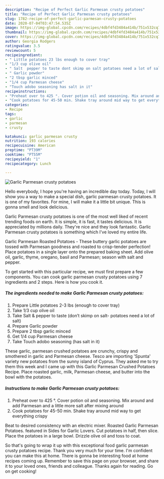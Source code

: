 ```yaml
---
description: "Recipe of Perfect Garlic Parmesan crusty potatoes"
title: "Recipe of Perfect Garlic Parmesan crusty potatoes"
slug: 1782-recipe-of-perfect-garlic-parmesan-crusty-potatoes
date: 2020-07-04T03:47:54.535Z
image: https://img-global.cpcdn.com/recipes/4dbf4fd3484a414b/751x532cq70/garlic-parmesan-crusty-potatoes-recipe-main-photo.jpg
thumbnail: https://img-global.cpcdn.com/recipes/4dbf4fd3484a414b/751x532cq70/garlic-parmesan-crusty-potatoes-recipe-main-photo.jpg
cover: https://img-global.cpcdn.com/recipes/4dbf4fd3484a414b/751x532cq70/garlic-parmesan-crusty-potatoes-recipe-main-photo.jpg
author: Georgia Rodgers
ratingvalue: 3.5
reviewcount: 5
recipeingredient:
- " Little potatoes 23 lbs enough to cover tray"
- "1/3 cup olive oil"
- " Salt  pepper to taste dont skimp on salt potatoes need a lot of salt"
- " Garlic powder"
- "2 tbsp garlic minced"
- "1/4 cup Parmesan cheese"
- "Touch adobo seasoning has salt in it"
recipeinstructions:
- "Preheat over to 425 °. Cover potion oil and seasoning. Mix around and add Parmesan and a little more salt after mixing around"
- "Cook potatoes for 45-50 min. Shake tray around mid way to get everything crispy"
categories:
- Recipe
tags:
- garlic
- parmesan
- crusty

katakunci: garlic parmesan crusty 
nutrition: 193 calories
recipecuisine: American
preptime: "PT39M"
cooktime: "PT55M"
recipeyield: "1"
recipecategory: Lunch

---
```



![Garlic Parmesan crusty potatoes](https://img-global.cpcdn.com/recipes/4dbf4fd3484a414b/751x532cq70/garlic-parmesan-crusty-potatoes-recipe-main-photo.jpg)

Hello everybody, I hope you're having an incredible day today. Today, I will show you a way to make a special dish, garlic parmesan crusty potatoes. It is one of my favorites. For mine, I will make it a little bit unique. This is gonna smell and look delicious.

Garlic Parmesan crusty potatoes is one of the most well liked of recent trending foods on earth. It is simple, it is fast, it tastes delicious. It is appreciated by millions daily. They're nice and they look fantastic. Garlic Parmesan crusty potatoes is something which I've loved my entire life.

Garlic Parmesan Roasted Potatoes - These buttery garlic potatoes are tossed with Parmesan goodness and roasted to crisp-tender perfection! Place potatoes in a single layer onto the prepared baking sheet. Add olive oil, garlic, thyme, oregano, basil and Parmesan; season with salt and pepper.


To get started with this particular recipe, we must first prepare a few components. You can cook garlic parmesan crusty potatoes using 7 ingredients and 2 steps. Here is how you cook it.

<!--inarticleads1-->

##### The ingredients needed to make Garlic Parmesan crusty potatoes:

1. Prepare  Little potatoes 2-3 lbs (enough to cover tray)
1. Take 1/3 cup olive oil
1. Take  Salt &amp; pepper to taste (don’t skimp on salt- potatoes need a lot of salt)
1. Prepare  Garlic powder
1. Prepare 2 tbsp garlic minced
1. Get 1/4 cup Parmesan cheese
1. Take Touch adobo seasoning (has salt in it)


These garlic, parmesan crushed potatoes are crunchy, crispy and smothered in garlic and Parmesan cheese. Tesco are importing &#39;Spunta&#39; variety new potatoes from the sunny island of Cyprus. They asked me to try them this week and I came up with this Garlic Parmesan Crushed Potatoes Recipe. Place roasted garlic, milk, Parmesan cheese, and butter into the bowl with the potatoes. 

<!--inarticleads2-->

##### Instructions to make Garlic Parmesan crusty potatoes:

1. Preheat over to 425 °. Cover potion oil and seasoning. Mix around and add Parmesan and a little more salt after mixing around
1. Cook potatoes for 45-50 min. Shake tray around mid way to get everything crispy


Beat to desired consistency with an electric mixer. Roasted Garlic Parmesan Potatoes. featured in Sides for Garlic Lovers. Cut potatoes in half, then slice. Place the potatoes in a large bowl. Drizzle olive oil and toss to coat. 

So that's going to wrap it up with this exceptional food garlic parmesan crusty potatoes recipe. Thank you very much for your time. I'm confident you can make this at home. There is gonna be interesting food at home recipes coming up. Remember to save this page on your browser, and share it to your loved ones, friends and colleague. Thanks again for reading. Go on get cooking!
